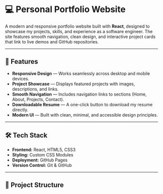 # 💻 Personal Portfolio Website

A modern and responsive portfolio website built with **React**, designed to showcase my projects, skills, and experience as a software engineer. The site features smooth navigation, clean design, and interactive project cards that link to live demos and GitHub repositories.

---

## 🚀 Features

- **Responsive Design** — Works seamlessly across desktop and mobile devices.  
- **Project Showcase** — Displays featured projects with images, descriptions, and links.  
- **Smooth Navigation** — Includes navigation links to sections (Home, About, Projects, Contact).  
- **Downloadable Resume** — A one-click button to download my resume directly.  
- **Modern UI** — Built with clean, minimal, and accessible design principles.

---

## 🛠️ Tech Stack

- **Frontend:** React, HTML5, CSS3  
- **Styling:** Custom CSS Modules  
- **Deployment:** GitHub Pages  
- **Version Control:** Git & GitHub  

---

## 📂 Project Structure

